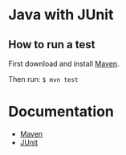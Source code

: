# Java with JUnit

## How to run a test
First download and install [Maven](http://maven.apache.org/download.html).

Then run: 
`$ mvn test`

# Documentation
* [Maven](http://maven.apache.org/)
* [JUnit](http://junit.sourceforge.net/)
